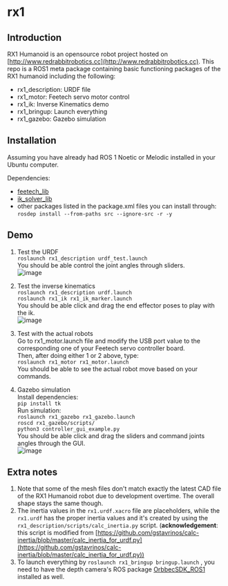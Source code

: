 # rx1

## Introduction
RX1 Humanoid is an opensource robot project hosted on [http://www.redrabbitrobotics.cc](http://www.redrabbitrobotics.cc). This repo is a ROS1 meta package containing basic functioning packages of the RX1 humanoid including the following:  

* rx1_description: URDF file  
* rx1_motor: Feetech servo motor control
* rx1_ik: Inverse Kinematics demo
* rx1_bringup: Launch everything
* rx1_gazebo: Gazebo simulation

## Installation
Assuming you have already had ROS 1 Noetic or Melodic installed in your Ubuntu computer.

Dependencies:

* [feetech_lib](https://github.com/Red-Rabbit-Robotics/feetech_lib)
* [ik\_solver\_lib](https://github.com/Red-Rabbit-Robotics/ik_solver_lib)
* other packages listed in the package.xml files you can install through:  
`rosdep install --from-paths src --ignore-src -r -y`

## Demo
1. Test the URDF  
`roslaunch rx1_description urdf_test.launch`  
You should be able control the joint angles through sliders.  
![image](https://github.com/Red-Rabbit-Robotics/rx1/blob/master/media/urdf_test.gif)  

2. Test the inverse kinematics  
`roslaunch rx1_description urdf.launch`  
`roslaunch rx1_ik rx1_ik_marker.launch`  
You should be able click and drag the end effector poses to play with the ik.  
![image](https://github.com/Red-Rabbit-Robotics/rx1/blob/master/media/ik.gif)  

3. Test with the actual robots  
Go to rx1_motor.launch file and modify the USB port value to the corresponding one of your Feetech servo controller board.  
Then, after doing either 1 or 2 above, type:  
`roslaunch rx1_motor rx1_motor.launch`   
You should be able to see the actual robot move based on your commands.

4. Gazebo simulation  
Install dependencies:  
`pip install tk`  
Run simulation:  
`roslaunch rx1_gazebo rx1_gazebo.launch`  
`roscd rx1_gazebo/scripts/`  
`python3 controller_gui_example.py`  
You should be able click and drag the sliders and command joints angles through the GUI.  
![image](https://github.com/Red-Rabbit-Robotics/rx1/blob/master/media/gazebo.gif)  

## Extra notes

1. Note that some of the mesh files don't match exactly the latest CAD file of the RX1 Humanoid robot due to development overtime. The overall shape stays the same though.
2. The inertia values in the `rx1.urdf.xacro` file are placeholders, while the `rx1.urdf` has the proper inertia values and it's created by using the `rx1_description/scripts/calc_inertia.py` script. (**acknowledgement**: this script is modified from [https://github.com/gstavrinos/calc-inertia/blob/master/calc_inertia_for_urdf.py](https://github.com/gstavrinos/calc-inertia/blob/master/calc_inertia_for_urdf.py))
3. To launch everything by `roslaunch rx1_bringup bringup.launch` , you need to have the depth camera's ROS package [OrbbecSDK_ROS1](https://github.com/orbbec/OrbbecSDK_ROS1) installed as well.
